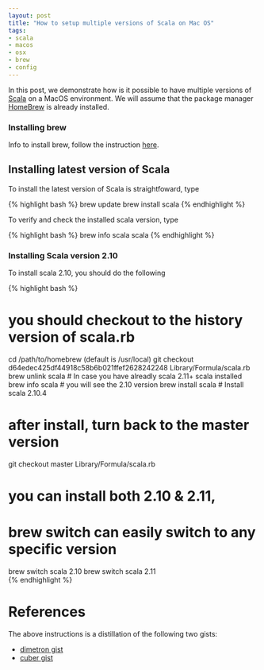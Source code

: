 ```yaml
---
layout: post
title: "How to setup multiple versions of Scala on Mac OS"
tags:
- scala
- macos
- osx
- brew
- config
---
```


In this post, we demonstrate how is it possible to have multiple versions of [Scala](http://www.scala-lang.org/) on a MacOS environment. We will assume that the package manager [HomeBrew](http://brew.sh/) is already installed.

### Installing brew

Info to install brew, follow the instruction [here](http://brew.sh/).

## Installing latest version of Scala

To install the latest version of Scala is straightfoward, type

{% highlight bash %}
brew update
brew install scala
{% endhighlight %}

To verify and check the installed scala version, type

{% highlight bash %}
brew info scala scala
{% endhighlight %}


### Installing Scala version 2.10

To install scala 2.10, you should do the following

{% highlight bash %}
# you should checkout to the history version of scala.rb
cd /path/to/homebrew (default is /usr/local)
git checkout d64edec425df44918c58b6b021ffef2628242248 Library/Formula/scala.rb
brew unlink scala   # In case you have alreadly scala 2.11+ scala installed
brew info scala     # you will see the 2.10 version
brew install scala  # Install scala 2.10.4
# after install, turn back to the master version
git checkout master Library/Formula/scala.rb
# you can install both 2.10 & 2.11,
# brew switch can easily switch to any specific version
brew switch scala 2.10
brew switch scala 2.11  
{% endhighlight %}


# References

The above instructions is a distillation of the following two gists:

* [dimetron gist](https://gist.github.com/dimetron/4340744)
* [cuber gist](https://gist.github.com/cuber/11292869)
